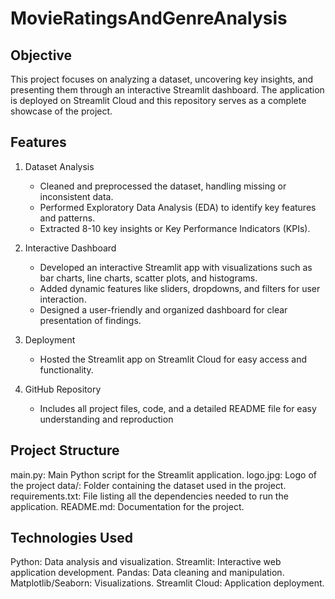 # MovieRatingsAndGenreAnalysis

## Objective
This project focuses on analyzing a dataset, uncovering key insights, and presenting them through an interactive Streamlit dashboard. The application is deployed on Streamlit Cloud and this repository serves as a complete showcase of the project.

## Features
1. Dataset Analysis
    * Cleaned and preprocessed the dataset, handling missing or inconsistent data.
    * Performed Exploratory Data Analysis (EDA) to identify key features and patterns.
    * Extracted 8-10 key insights or Key Performance Indicators (KPIs).

2. Interactive Dashboard
    * Developed an interactive Streamlit app with visualizations such as bar charts, line charts, scatter plots, and histograms.
    * Added dynamic features like sliders, dropdowns, and filters for user interaction.
    * Designed a user-friendly and organized dashboard for clear presentation of findings.

3. Deployment
    * Hosted the Streamlit app on Streamlit Cloud for easy access and functionality.

4. GitHub Repository
    * Includes all project files, code, and a detailed README file for easy understanding and reproduction

## Project Structure
main.py: Main Python script for the Streamlit application.
logo.jpg: Logo of the project
data/: Folder containing the dataset used in the project.
requirements.txt: File listing all the dependencies needed to run the application.
README.md: Documentation for the project.


## Technologies Used
Python: Data analysis and visualization.
Streamlit: Interactive web application development.
Pandas: Data cleaning and manipulation.
Matplotlib/Seaborn: Visualizations.
Streamlit Cloud: Application deployment.
